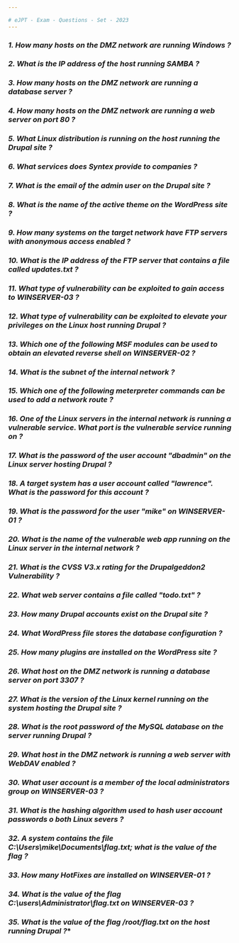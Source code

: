 ```yaml
--- 

# eJPT - Exam - Questions - Set - 2023
---
```


### ***1. How many hosts on the DMZ network are running Windows ?***
### ***2. What is the IP address of the host running SAMBA ?***
### ***3. How many hosts on the DMZ network are running a database server ?*** 
### ***4. How many hosts on the DMZ network are running a web server on port 80 ?*** 
### ***5. What Linux distribution is running on the host running the Drupal site ?***
### ***6. What services does Syntex provide to companies ?***
### ***7. What is the email of the admin user on the Drupal site ?***
### ***8. What is the name of the active theme on the WordPress site ?***
### ***9. How many systems on the target network have FTP servers with anonymous access enabled ?***
### ***10. What is the IP address of the FTP server that contains a file called updates.txt ?***
### ***11. What type of vulnerability can be exploited to gain access to WINSERVER-03 ?***
### ***12. What type of vulnerability can be exploited to elevate your privileges on the Linux host running Drupal ?***
### ***13. Which one of the following MSF modules can be used to obtain an elevated reverse shell on WINSERVER-02 ?*** 
### ***14. What is the subnet of the internal network ?*** 
### ***15. Which one of the following meterpreter commands can be used to add a network route ?***
### ***16. One of the Linux servers in the internal network is running a vulnerable service. What port is the vulnerable service running on ?*** 
### ***17. What is the password of the user account "dbadmin" on the Linux server hosting Drupal ?***
### ***18. A target system has a user account called "lawrence". What is the password for this account ?*** 
### ***19. What is the password for the user "mike" on WINSERVER-01 ?*** 
### ***20. What is the name of the vulnerable web app running on the Linux server in the internal network ?*** 
### ***21. What is the CVSS V3.x rating for the Drupalgeddon2 Vulnerability ?***
### ***22. What web server contains a file called "todo.txt" ?*** 
### ***23. How many Drupal accounts exist on the Drupal site ?***
### ***24. What WordPress file stores the database configuration ?*** 
### ***25. How many plugins are installed on the WordPress site ?***
### ***26. What host on the DMZ network is running a database server on port 3307 ?*** 
### ***27. What is the version of the Linux kernel running on the system hosting the Drupal site ?*** 
### ***28. What is the root password of the MySQL database on the server running Drupal ?*** 
### ***29. What host in the DMZ network is running a web server with WebDAV enabled ?***
### ***30. What user account is a member of the local administrators group on WINSERVER-03 ?*** 
### ***31. What is the hashing algorithm used to hash user account passwords o both Linux severs ?*** 
### ***32. A system contains the file C:\Users\mike\Documents\flag.txt; what is the value of the flag ?***
### ***33. How many HotFixes are installed on WINSERVER-01 ?***
### ***34. What is the value of the flag C:\users\Administrator\flag.txt on WINSERVER-03 ?*** 
### ***35. What is the value of the flag /root/flag.txt on the host running Drupal ?****


















